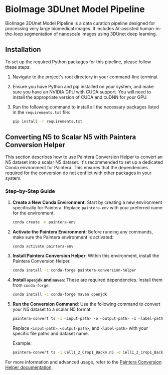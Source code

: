 # BioImage 3DUnet Model Pipeline

BioImage 3DUnet Model Pipeline is a data curation pipeline designed for processing very large biomedical images. It includes AI-assisted human-in-the-loop segmentation of nanoscale images using 3DUnet deep learning.

## Installation

To set up the required Python packages for this pipeline, please follow these steps:

1. Navigate to the project's root directory in your command-line terminal.

2. Ensure you have Python and pip installed on your system, and make sure you have an NVIDIA GPU with CUDA support. You will need to install the appropriate version of CUDA and cuDNN for your GPU.

3. Run the following command to install all the necessary packages listed in the `requirements.txt` file:

   ```bash
   pip install -r requirements.txt


## Converting N5 to Scalar N5 with Paintera Conversion Helper

This section describes how to use Paintera Conversion Helper to convert an N5 dataset into a scalar N5 dataset. It's recommended to set up a dedicated Conda environment for Paintera. This ensures that the dependencies required for the conversion do not conflict with other packages in your system.

### Step-by-Step Guide

1. **Create a New Conda Environment**: Start by creating a new environment specifically for Paintera. Replace `paintera-env` with your preferred name for the environment.
   ```bash
   conda create -n paintera-env
   ```

2. **Activate the Paintera Environment**: Before running any commands, make sure the Paintera environment is activated:
   ```bash
   conda activate paintera-env
   ```

3. **Install Paintera Conversion Helper**: Within this environment, install the Paintera Conversion Helper.
   ```bash
   conda install -c conda-forge paintera-conversion-helper
   ```

4. **Install `openjdk` and `maven`**: These are required dependencies. Install them from `conda-forge`:
   ```bash
   conda install -c conda-forge maven openjdk
   ```

5. **Run the Conversion Command**: Use the following command to convert your N5 dataset to a scalar N5 format:
   ```bash
   paintera-convert ts -i <input-path> -o <output-path> -I <label-path>
   ```
   Replace `<input-path>`, `<output-path>`, and `<label-path>` with your specific file paths and dataset name.

   Example:
   ```bash
   paintera-convert ts -i Cell1_2_Crop1_Back4.n5 -o Cell1_2_Crop1_Back4_scalar.n5 -I Labels/NuclearPore
   ```

For more information and advanced usage, refer to the [Paintera Conversion Helper documentation](https://github.com/saalfeldlab/paintera-conversion-helper).
